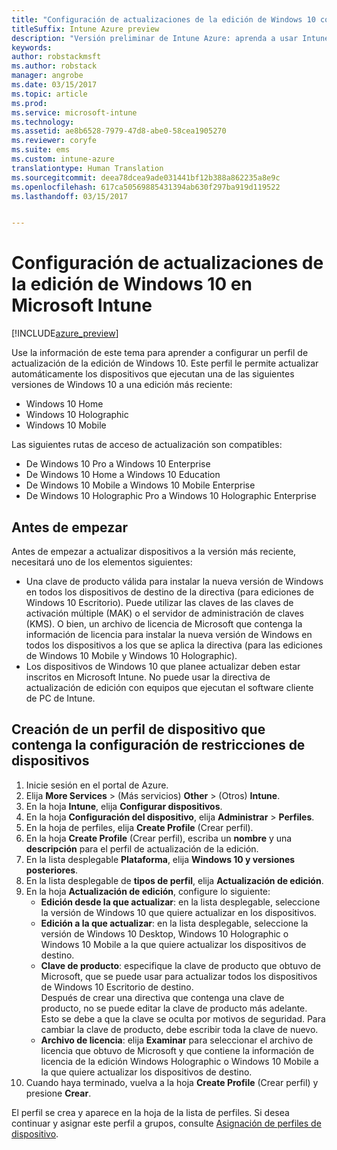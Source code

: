```yaml
---
title: "Configuración de actualizaciones de la edición de Windows 10 con Intune"
titleSuffix: Intune Azure preview
description: "Versión preliminar de Intune Azure: aprenda a usar Intune para actualizar los dispositivos Windows 10 que administra."
keywords: 
author: robstackmsft
ms.author: robstack
manager: angrobe
ms.date: 03/15/2017
ms.topic: article
ms.prod: 
ms.service: microsoft-intune
ms.technology: 
ms.assetid: ae8b6528-7979-47d8-abe0-58cea1905270
ms.reviewer: coryfe
ms.suite: ems
ms.custom: intune-azure
translationtype: Human Translation
ms.sourcegitcommit: deea78dcea9ade031441bf12b388a862235a8e9c
ms.openlocfilehash: 617ca50569885431394ab630f297ba919d119522
ms.lasthandoff: 03/15/2017


---
```


# <a name="how-to-configure-windows-10-edition-upgrades-in-microsoft-intune"></a>Configuración de actualizaciones de la edición de Windows 10 en Microsoft Intune

[!INCLUDE[azure_preview](../includes/azure_preview.md)]

Use la información de este tema para aprender a configurar un perfil de actualización de la edición de Windows 10. Este perfil le permite actualizar automáticamente los dispositivos que ejecutan una de las siguientes versiones de Windows 10 a una edición más reciente:

- Windows 10 Home
- Windows 10 Holographic
- Windows 10 Mobile


Las siguientes rutas de acceso de actualización son compatibles:

- De Windows 10 Pro a Windows 10 Enterprise
- De Windows 10 Home a Windows 10 Education
- De Windows 10 Mobile a Windows 10 Mobile Enterprise
- De Windows 10 Holographic Pro a Windows 10 Holographic Enterprise


## <a name="before-you-start"></a>Antes de empezar
Antes de empezar a actualizar dispositivos a la versión más reciente, necesitará uno de los elementos siguientes:

- Una clave de producto válida para instalar la nueva versión de Windows en todos los dispositivos de destino de la directiva (para ediciones de Windows 10 Escritorio). Puede utilizar las claves de las claves de activación múltiple (MAK) o el servidor de administración de claves (KMS). O bien, un archivo de licencia de Microsoft que contenga la información de licencia para instalar la nueva versión de Windows en todos los dispositivos a los que se aplica la directiva (para las ediciones de Windows 10 Mobile y Windows 10 Holographic).
- Los dispositivos de Windows 10 que planee actualizar deben estar inscritos en Microsoft Intune. No puede usar la directiva de actualización de edición con equipos que ejecutan el software cliente de PC de Intune.

## <a name="create-a-device-profile-containing-device-restriction-settings"></a>Creación de un perfil de dispositivo que contenga la configuración de restricciones de dispositivos

1. Inicie sesión en el portal de Azure.
2. Elija **More Services** >  (Más servicios) **Other** >  (Otros) **Intune**.
3. En la hoja **Intune**, elija **Configurar dispositivos**.
2. En la hoja **Configuración del dispositivo**, elija **Administrar** > **Perfiles**.
3. En la hoja de perfiles, elija **Create Profile** (Crear perfil).
4. En la hoja **Create Profile** (Crear perfil), escriba un **nombre** y una **descripción** para el perfil de actualización de la edición.
5. En la lista desplegable **Plataforma**, elija **Windows 10 y versiones posteriores**.
6. En la lista desplegable de **tipos de perfil**, elija **Actualización de edición**.
7. En la hoja **Actualización de edición**, configure lo siguiente:
    - **Edición desde la que actualizar**: en la lista desplegable, seleccione la versión de Windows 10 que quiere actualizar en los dispositivos.
    - **Edición a la que actualizar**: en la lista desplegable, seleccione la versión de Windows 10 Desktop, Windows 10 Holographic o Windows 10 Mobile a la que quiere actualizar los dispositivos de destino.
    - **Clave de producto**: especifique la clave de producto que obtuvo de Microsoft, que se puede usar para actualizar todos los dispositivos de Windows 10 Escritorio de destino.<br>Después de crear una directiva que contenga una clave de producto, no se puede editar la clave de producto más adelante. Esto se debe a que la clave se oculta por motivos de seguridad. Para cambiar la clave de producto, debe escribir toda la clave de nuevo.
    - **Archivo de licencia**: elija **Examinar** para seleccionar el archivo de licencia que obtuvo de Microsoft y que contiene la información de licencia de la edición Windows Holographic o Windows 10 Mobile a la que quiere actualizar los dispositivos de destino.
8. Cuando haya terminado, vuelva a la hoja **Create Profile** (Crear perfil) y presione **Crear**.

El perfil se crea y aparece en la hoja de la lista de perfiles.
Si desea continuar y asignar este perfil a grupos, consulte [Asignación de perfiles de dispositivo](how-to-assign-device-profiles.md).


